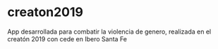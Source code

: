 # creaton2019
App desarrollada para combatir la violencia de genero, realizada en el creatón 2019 con cede en Ibero Santa Fe
